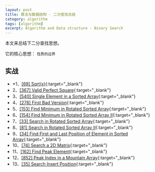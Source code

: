 ```yaml
---
layout: post
title: 算法与数据结构 - 二分查找总结
category: algorithm
tags: [algorithm]
excerpt: Algorithm and Data structure - Binary Search
---
```



本文来总结下二分查找思想。  

它的核心思想： `性质的边界`   
  

## 实战  

- *1、[[69] Sqrt(x)](http://yaoyichen.cn/algorithm/2020/05/17/leetcode-69.html){:target="_blank"}  
- 2、[[367] Valid Perfect Square](http://yaoyichen.cn/algorithm/2020/06/25/leetcode-367.html){:target="_blank"}  
- 3、[[540] Single Element in a Sorted Array](http://yaoyichen.cn/algorithm/2020/05/18/leetcode-540.html){:target="_blank"}  
- 4、[[278] First Bad Version](http://yaoyichen.cn/algorithm/2020/05/20/leetcode-278.html){:target="_blank"}  
- 5、[[153] Find Minimum in Rotated Sorted Array](http://yaoyichen.cn/algorithm/2020/05/20/leetcode-153.html){:target="_blank"}  
- 6、[[154] Find Minimum in Rotated Sorted Array II](http://yaoyichen.cn/algorithm/2020/07/15/leetcode-154.html){:target="_blank"}  
- 7、[[33] Search in Rotated Sorted Array](http://yaoyichen.cn/algorithm/2020/07/15/leetcode-33.html){:target="_blank"}  
- 8、[[81] Search in Rotated Sorted Array II](http://yaoyichen.cn/algorithm/2020/07/15/leetcode-81.html){:target="_blank"}  
- 9、[[34] Find First and Last Position of Element in Sorted Array](http://yaoyichen.cn/algorithm/2020/05/22/leetcode-34.html){:target="_blank"}  
- 10、[[74] Search a 2D Matrix](http://yaoyichen.cn/algorithm/2020/07/02/leetcode-74.html){:target="_blank"}  
- 11、[[162] Find Peak Element](http://yaoyichen.cn/algorithm/2020/07/15/leetcode-162.html){:target="_blank"}  
- 12、[[852] Peak Index in a Mountain Array](http://yaoyichen.cn/algorithm/2020/07/15/leetcode-852.html){:target="_blank"}  
- 13、[[35] Search Insert Position](http://yaoyichen.cn/algorithm/2020/07/15/leetcode-35.html){:target="_blank"}  


